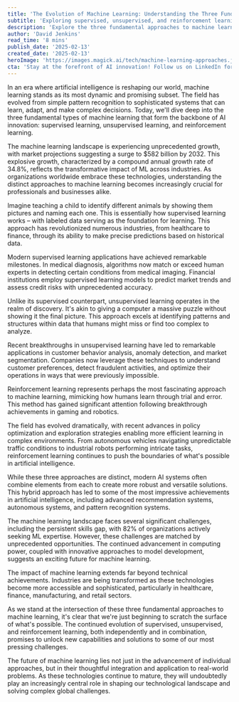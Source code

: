 ```yaml
---
title: 'The Evolution of Machine Learning: Understanding the Three Fundamental Approaches'
subtitle: 'Exploring supervised, unsupervised, and reinforcement learning in AI'
description: 'Explore the three fundamental approaches to machine learning - supervised, unsupervised, and reinforcement learning - and discover how they\'re transforming industries and shaping the future of AI. Learn about their unique characteristics, applications, and the growing market projected to reach $582 billion by 2032.'
author: 'David Jenkins'
read_time: '8 mins'
publish_date: '2025-02-13'
created_date: '2025-02-13'
heroImage: 'https://images.magick.ai/tech/machine-learning-approaches.jpg'
cta: 'Stay at the forefront of AI innovation! Follow us on LinkedIn for daily insights into machine learning advances and industry applications.'
---
```


In an era where artificial intelligence is reshaping our world, machine learning stands as its most dynamic and promising subset. The field has evolved from simple pattern recognition to sophisticated systems that can learn, adapt, and make complex decisions. Today, we'll dive deep into the three fundamental types of machine learning that form the backbone of AI innovation: supervised learning, unsupervised learning, and reinforcement learning.

The machine learning landscape is experiencing unprecedented growth, with market projections suggesting a surge to $582 billion by 2032. This explosive growth, characterized by a compound annual growth rate of 34.8%, reflects the transformative impact of ML across industries. As organizations worldwide embrace these technologies, understanding the distinct approaches to machine learning becomes increasingly crucial for professionals and businesses alike.

Imagine teaching a child to identify different animals by showing them pictures and naming each one. This is essentially how supervised learning works – with labeled data serving as the foundation for learning. This approach has revolutionized numerous industries, from healthcare to finance, through its ability to make precise predictions based on historical data.

Modern supervised learning applications have achieved remarkable milestones. In medical diagnosis, algorithms now match or exceed human experts in detecting certain conditions from medical imaging. Financial institutions employ supervised learning models to predict market trends and assess credit risks with unprecedented accuracy.

Unlike its supervised counterpart, unsupervised learning operates in the realm of discovery. It's akin to giving a computer a massive puzzle without showing it the final picture. This approach excels at identifying patterns and structures within data that humans might miss or find too complex to analyze.

Recent breakthroughs in unsupervised learning have led to remarkable applications in customer behavior analysis, anomaly detection, and market segmentation. Companies now leverage these techniques to understand customer preferences, detect fraudulent activities, and optimize their operations in ways that were previously impossible.

Reinforcement learning represents perhaps the most fascinating approach to machine learning, mimicking how humans learn through trial and error. This method has gained significant attention following breakthrough achievements in gaming and robotics.

The field has evolved dramatically, with recent advances in policy optimization and exploration strategies enabling more efficient learning in complex environments. From autonomous vehicles navigating unpredictable traffic conditions to industrial robots performing intricate tasks, reinforcement learning continues to push the boundaries of what's possible in artificial intelligence.

While these three approaches are distinct, modern AI systems often combine elements from each to create more robust and versatile solutions. This hybrid approach has led to some of the most impressive achievements in artificial intelligence, including advanced recommendation systems, autonomous systems, and pattern recognition systems.

The machine learning landscape faces several significant challenges, including the persistent skills gap, with 82% of organizations actively seeking ML expertise. However, these challenges are matched by unprecedented opportunities. The continued advancement in computing power, coupled with innovative approaches to model development, suggests an exciting future for machine learning.

The impact of machine learning extends far beyond technical achievements. Industries are being transformed as these technologies become more accessible and sophisticated, particularly in healthcare, finance, manufacturing, and retail sectors.

As we stand at the intersection of these three fundamental approaches to machine learning, it's clear that we're just beginning to scratch the surface of what's possible. The continued evolution of supervised, unsupervised, and reinforcement learning, both independently and in combination, promises to unlock new capabilities and solutions to some of our most pressing challenges.

The future of machine learning lies not just in the advancement of individual approaches, but in their thoughtful integration and application to real-world problems. As these technologies continue to mature, they will undoubtedly play an increasingly central role in shaping our technological landscape and solving complex global challenges.